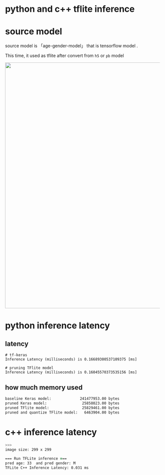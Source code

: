 # python and c++ tflite inference

# source model

source model is 「age-gender-model」 that is tensorflow model .

This time, it used as tflite after convert from ```h5``` or ```pb``` model 


<img src="https://user-images.githubusercontent.com/48679574/162663355-8d294318-4d79-4783-b22b-1fb7ed538b8a.png" width="800px">


# python inference latency

## latency
```
# tf-keras
Inference Latency (milliseconds) is 0.16689300537109375 [ms]

# pruning TFlite model
Inference Latency (milliseconds) is 0.16045570373535156 [ms]
```

## how much memory used
```zsh
baseline Keras model:             241477953.00 bytes
pruned Keras model:                25858023.00 bytes
pruned TFlite model:               25829461.00 bytes
pruned and quantize TFlite model:   6463904.00 bytes
```

# c++ inference latency
```zsh
>>>
image size: 299 x 299

=== Run TFLite inference ===
pred age: 33  and pred gender: M
TFLite C++ Inference Latency: 0.031 ms
```
